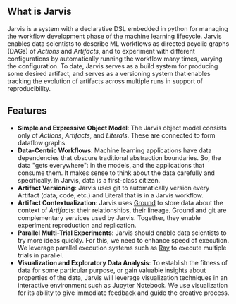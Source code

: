 ## What is Jarvis

Jarvis is a system with a declarative DSL embedded in python for managing the workflow development phase of the machine learning lifecycle. Jarvis enables data scientists to describe ML workflows as directed acyclic graphs (DAGs) of *Actions* and *Artifacts*, and to experiment with different configurations by automatically running the workflow many times, varying the configuration. To date, Jarvis serves as a build system for producing some desired artifact, and serves as a versioning system that enables tracking the evolution of artifacts across multiple runs in support of reproducibility.

## Features

* **Simple and Expressive Object Model**:  The Jarvis object model consists only of *Actions*, *Artifacts*, and *Literals*. These are connected to form dataflow graphs.
* **Data-Centric Workflows**: Machine learning applications have data dependencies that obscure traditional abstraction boundaries. So, the data "gets everywhere": in the models, and the applications that consume them. It makes sense to think about the data carefully and specifically. In Jarvis, data is a first-class citizen.
* **Artifact Versioning**: Jarvis uses git to automatically version every Artifact (data, code, etc.) and Literal that is in a Jarvis workflow. 
* **Artifact Contextualization**: Jarvis uses [Ground](http://www.ground-context.org/) to store data about the context of *Artifacts*: their relationships, their lineage. Ground and git are complementary services used by Jarvis. Together, they enable experiment reproduction and replication. 
* **Parallel Multi-Trial Experiments**: Jarvis should enable data scientists to try more ideas quickly. For this, we need to enhance speed of execution. We leverage parallel execution systems such as [Ray](https://github.com/ray-project/ray) to execute multiple trials in parallel.
* **Visualization and Exploratory Data Analysis**: To establish the fitness of data for some particular purpose, or gain valuable insights about properties of the data, Jarvis will leverage visualization techniques in an interactive environment such as Jupyter Notebook. We use visualization for its ability to give immediate feedback and guide the creative process.

